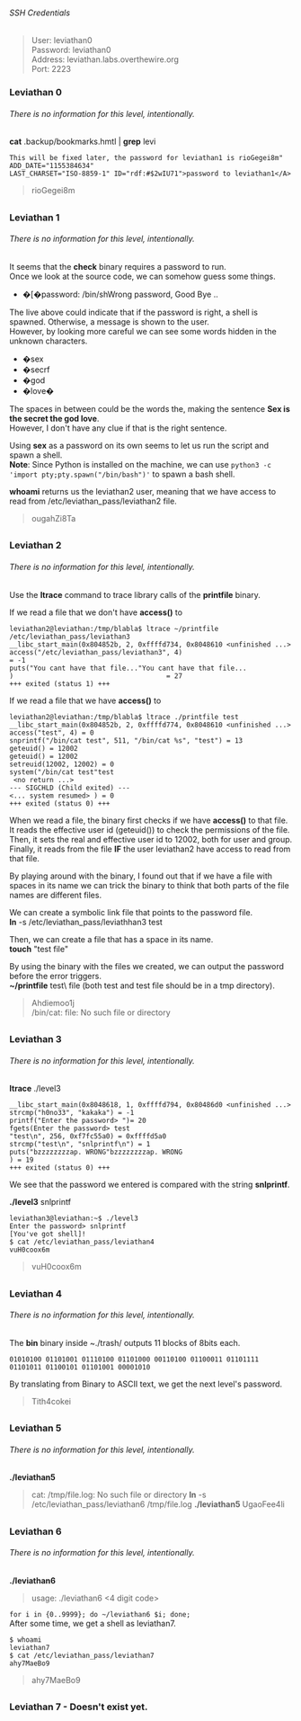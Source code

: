 ###### SSH Credentials
> User: leviathan0  
> Password: leviathan0  
> Address: leviathan.labs.overthewire.org   
> Port: 2223  

### Leviathan 0
###### There is no information for this level, intentionally.  

**cat** .backup/bookmarks.hmtl | **grep** levi
```
This will be fixed later, the password for leviathan1 is rioGegei8m" ADD_DATE="1155384634" 
LAST_CHARSET="ISO-8859-1" ID="rdf:#$2wIU71">password to leviathan1</A>
```
 > rioGegei8m
##

### Leviathan 1
###### There is no information for this level, intentionally.

It seems that the **check** binary requires a password to run.  
Once we look at the source code, we can somehow guess some things.  
* �[�password: /bin/shWrong password, Good Bye ..   

The live above could indicate that if the password is right, a shell is spawned. Otherwise, a message is shown to the user.  
However, by looking more careful we can see some words hidden in the unknown characters.  
* �sex
* �secrf
* �god
* �love�

The spaces in between could be the words the, making the sentence **Sex is the secret the god love**.   
However, I don't have any clue if that is the right sentence.  

Using **sex** as a password on its own seems to let us run the script and spawn a shell.  
**Note**: Since Python is installed on the machine, we can use ```python3 -c 'import pty;pty.spawn("/bin/bash")'``` to spawn a bash shell.

**whoami** returns us the leviathan2 user, meaning that we have access to read from /etc/leviathan_pass/leviathan2 file.
> ougahZi8Ta
##

### Leviathan 2
###### There is no information for this level, intentionally.

Use the **ltrace** command to trace library calls of the **printfile** binary.

If we read a file that we don't have **access()** to  
```
leviathan2@leviathan:/tmp/blabla$ ltrace ~/printfile /etc/leviathan_pass/leviathan3
__libc_start_main(0x804852b, 2, 0xffffd734, 0x8048610 <unfinished ...>
access("/etc/leviathan_pass/leviathan3", 4)                             = -1
puts("You cant have that file..."You cant have that file...
)                                      = 27
+++ exited (status 1) +++
```

If we read a file that we have **access()** to  
```
leviathan2@leviathan:/tmp/blabla$ ltrace ./printfile test
__libc_start_main(0x804852b, 2, 0xffffd774, 0x8048610 <unfinished ...>
access("test", 4) = 0
snprintf("/bin/cat test", 511, "/bin/cat %s", "test") = 13
geteuid() = 12002
geteuid() = 12002
setreuid(12002, 12002) = 0
system("/bin/cat test"test
 <no return ...>
--- SIGCHLD (Child exited) ---
<... system resumed> ) = 0
+++ exited (status 0) +++

```

When we read a file, the binary first checks if we have **access()** to that file.  
It reads the effective user id (geteuid()) to check the permissions of the file.  
Then, it sets the real and effective user id to 12002, both for user and group.  
Finally, it reads from the file **IF** the user leviathan2 have access to read from that file.  

By playing around with the binary, I found out that if we have a file with spaces in its name we 
can trick the binary to think that both parts of the file names are different files.

We can create a symbolic link file that points to the password file.  
**ln** -s /etc/leviathan_pass/leviathhan3 test

Then, we can create a file that has a space in its name.  
**touch** "test file"

By using the binary with the files we created, we can output the password before the error triggers.  
**~/printfile** test\ file (both test and test file should be in a tmp directory).

>Ahdiemoo1j  
>/bin/cat: file: No such file or directory
##

### Leviathan 3
###### There is no information for this level, intentionally.
**ltrace** ./level3 
```
__libc_start_main(0x8048618, 1, 0xffffd794, 0x80486d0 <unfinished ...>
strcmp("h0no33", "kakaka") = -1
printf("Enter the password> ")= 20
fgets(Enter the password> test
"test\n", 256, 0xf7fc55a0) = 0xffffd5a0
strcmp("test\n", "snlprintf\n") = 1
puts("bzzzzzzzzap. WRONG"bzzzzzzzzap. WRONG
) = 19
+++ exited (status 0) +++
```
We see that the password we entered is compared with the string **snlprintf**.  

**./level3** snlprintf  
```
leviathan3@leviathan:~$ ./level3 
Enter the password> snlprintf
[You've got shell]!
$ cat /etc/leviathan_pass/leviathan4
vuH0coox6m
```

> vuH0coox6m
##

### Leviathan 4
###### There is no information for this level, intentionally.
The **bin** binary inside ~./trash/ outputs 11 blocks of 8bits each.
```
01010100 01101001 01110100 01101000 00110100 01100011 01101111 01101011 01100101 01101001 00001010 
```

By translating from Binary to ASCII text, we get the next level's password.  
> Tith4cokei
##

### Leviathan 5
###### There is no information for this level, intentionally.
**./leviathan5** 
> cat: /tmp/file.log: No such file or directory
**ln** -s /etc/leviathan_pass/leviathan6 /tmp/file.log
**./leviathan5**
> UgaoFee4li
##

### Leviathan 6
###### There is no information for this level, intentionally.

**./leviathan6**
> usage: ./leviathan6 <4 digit code>  

```for i in {0..9999}; do ~/leviathan6 $i; done;```  
After some time, we get a shell as leviathan7.
```
$ whoami
leviathan7
$ cat /etc/leviathan_pass/leviathan7
ahy7MaeBo9
```

> ahy7MaeBo9
##

### Leviathan 7 - Doesn't exist yet.

